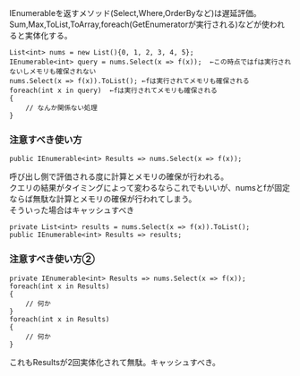 IEnumerable<T>を返すメソッド(Select,Where,OrderByなど)は遅延評価。  
Sum,Max,ToList,ToArray,foreach(GetEnumeratorが実行される)などが使われると実体化する。  

```
List<int> nums = new List(){0, 1, 2, 3, 4, 5};
IEnumerable<int> query = nums.Select(x => f(x));  ←この時点ではfは実行されないしメモリも確保されない
nums.Select(x => f(x)).ToList(); ←fは実行されてメモリも確保される
foreach(int x in query)  ←fは実行されてメモリも確保される
{
    // なんか関係ない処理
}
```

### 注意すべき使い方  
```
public IEnumerable<int> Results => nums.Select(x => f(x));
```
呼び出し側で評価される度に計算とメモリの確保が行われる。  
クエリの結果がタイミングによって変わるならこれでもいいが、numsとfが固定ならば無駄な計算とメモリの確保が行われてしまう。  
そういった場合はキャッシュすべき
```
private List<int> results = nums.Select(x => f(x)).ToList();
public IEnumerable<int> Results => results;
```
  
### 注意すべき使い方②  
```
private IEnumerable<int> Results => nums.Select(x => f(x));
foreach(int x in Results)
{
    // 何か
}
foreach(int x in Results)
{
    // 何か
}
```
これもResultsが2回実体化されて無駄。キャッシュすべき。

